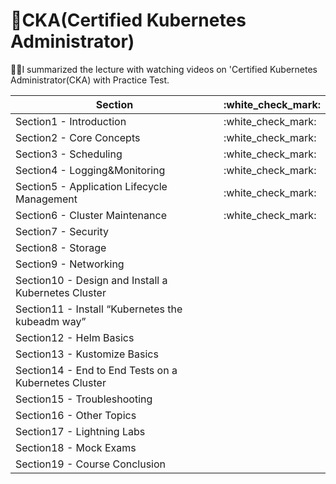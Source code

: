# 🌟CKA(Certified Kubernetes Administrator)


✍🏻I summarized the lecture with watching videos on 'Certified Kubernetes Administrator(CKA) with Practice Test.


<table>
<thead>
<tr>
<th>Section</th>
<th>:white_check_mark:</th>
</tr>
</thead>
<tbody>
<tr>
<td>Section1 - Introduction</td>
<td>:white_check_mark:</td>
</tr>
<tr>
<td>Section2 - Core Concepts</td>
<td>:white_check_mark:</td>
</tr>
<tr>
<td>Section3 - Scheduling</td>
<td>:white_check_mark:</td>
</tr>
<tr>
<td>Section4 - Logging&Monitoring</td>
<td>:white_check_mark:</td>
</tr>
<tr>
<td>Section5 - Application Lifecycle Management</td>
<td>:white_check_mark:</td>
</tr>
<tr>
<td>Section6 - Cluster Maintenance</td>
<td>:white_check_mark:</td>
</tr>
<tr>
<td>Section7 - Security</td>
<td></td>
</tr>
<tr>
<td>Section8 - Storage</td>
<td></td>
</tr>
<tr>
<td>Section9 - Networking</td>
<td></td>
</tr>
<tr>
<td>Section10 - Design and Install a Kubernetes Cluster</td>
<td></td>
</tr>
<tr>
<td>Section11 - Install “Kubernetes the kubeadm way”</td>
<td></td>
</tr>
<tr>
<td>Section12 - Helm Basics</td>
<td></td>
</tr>
<tr>
<td>Section13 - Kustomize Basics</td>
<td></td>
</tr>
<tr>
<td>Section14 - End to End Tests on a Kubernetes Cluster</td>
<td></td>
</tr>
<tr>
<td>Section15 - Troubleshooting</td>
<td></td>
</tr>
<tr>
<td>Section16 - Other Topics</td>
<td></td>
</tr>
<tr>
<td>Section17 - Lightning Labs</td>
<td></td>
</tr>
<tr>
<td>Section18 - Mock Exams</td>
<td></td>
</tr>
<tr>
<td>Section19 - Course Conclusion</td>
<td></td>
</tr>
</tbody>
</table>
